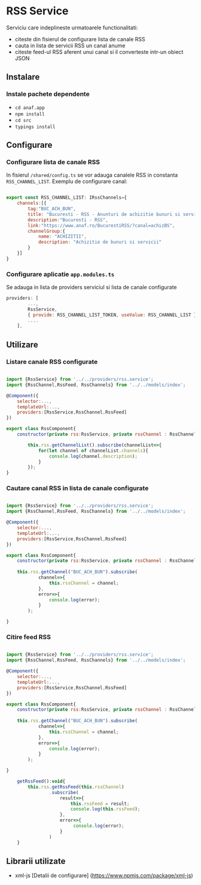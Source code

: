 # RSS Service

Serviciu care indeplineste urmatoarele functionalitati:
- citeste din fisierul de configurare lista de canale RSS
- cauta in lista de servicii RSS un canal anume
- citeste feed-ul RSS aferent unui canal si il converteste intr-un obiect JSON

## Instalare

### Instale pachete dependente

- `cd anaf.app`
- `npm install`
- `cd src`
- `typings install`

## Configurare

### Configurare lista de canale RSS

In fisierul `/shared/config.ts` se vor adauga canalele RSS in constanta `RSS_CHANNEL_LIST`.
Exemplu de configurare canal:

```javascript 

export const RSS_CHANNEL_LIST: IRssChannels={
    channels:[{
        tag:"BUC_ACH_BUN",
        title: "Bucuresti - RSS - Anunturi de achizitie bunuri si servicii",
        description:"Bucuresti - RSS",
        link:"https://www.anaf.ro/BucurestiRSS/?canal=achizBS",
        channelGroup:{
            name: "ACHIZITII",
            description: "Achizitie de bunuri si servicii"
        }
    }]
}

```

### Configurare aplicatie `app.modules.ts`

Se adauga in lista de providers serviciul si lista de canale configurate

```javascript
providers: [
        ...,
        RssService,
        { provide: RSS_CHANNEL_LIST_TOKEN, useValue: RSS_CHANNEL_LIST }, //required for RSS Channel List configuration
        ....
    ],
```

## Utilizare
### Listare canale RSS configurate

```javascript

import {RssService} from '../../providers/rss.service';
import {RssChannel,RssFeed, RssChannels} from '../../models/index';

@Component({
    selector:...,
    templateUrl:...,
    providers:[RssService,RssChannel,RssFeed]
})

export class RssComponent{
    constructor(private rss:RssService, private rssChannel : RssChannel){ 

        this.rss.getChannelList().subscribe(channelList=>{
            for(let channel of channelList.channels){
                console.log(channel.description);
            }
        });  
}


```
### Cautare canal RSS in lista de canale configurate

```javascript

import {RssService} from '../../providers/rss.service';
import {RssChannel,RssFeed, RssChannels} from '../../models/index';

@Component({
    selector:...,
    templateUrl:...,
    providers:[RssService,RssChannel,RssFeed]
})

export class RssComponent{
    constructor(private rss:RssService, private rssChannel : RssChannel){ 
    
    this.rss.getChannel("BUC_ACH_BUN").subscribe(
            channel=>{
                this.rssChannel = channel;
            },
            error=>{
                console.log(error);
            }
        );

}


```

### Citire feed RSS

```javascript

import {RssService} from '../../providers/rss.service';
import {RssChannel,RssFeed, RssChannels} from '../../models/index';

@Component({
    selector:...,
    templateUrl:...,
    providers:[RssService,RssChannel,RssFeed]
})

export class RssComponent{
    constructor(private rss:RssService, private rssChannel : RssChannel){ 
    
    this.rss.getChannel("BUC_ACH_BUN").subscribe(
            channel=>{
                this.rssChannel = channel;
            },
            error=>{
                console.log(error);
            }
        );

}

    getRssFeed():void{
        this.rss.getRssFeed(this.rssChannel)
                .subscribe(
                    result=>{
                        this.rssFeed = result;
                        console.log(this.rssFeed);
                    },
                    error=>{
                         console.log(error);
                    }
                )
    }

```


## Librarii utilizate 
- xml-js [Detalii de configurare] (https://www.npmjs.com/package/xml-js)


